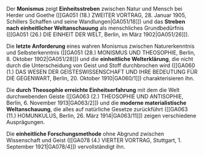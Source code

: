 
Der **Monismus** zeigt **Einheitsstreben** zwischen Natur und Mensch bei Herder und Goethe ([[GA051 (18.) ZWEITER VORTRAG, 28. Januar 1905, Schillers Schaffen und seine Wandlungen|GA051/18]]) und das **Streben nach einheitlicher Weltanschauung** als menschliches Grundbedürfnis ([[GA051 (26.) DIE EINHEIT DER WELT, Berlin, im März 1902|GA051/26]]).

Die **letzte Anforderung** eines wahren Monismus zwischen Naturerkenntnis und Selbsterkenntnis ([[GA051 (28.) MONISMUS UND THEOSOPHIE, Berlin, 8. Oktober 1902|GA051/28]]) und die **einheitliche Welterklärung**, die nicht durch die Unterscheidung von Geist und Stoff durchbrochen wird ([[GA060 (1.) DAS WESEN DER GEISTESWISSENSCHAFT UND IHRE BEDEUTUNG FÜR DIE GEGENWART, Berlin, 20. Oktober 1910|GA060/1]]) charakterisieren ihn.

Die **durch Theosophie erreichte Einheitserfahrung** mit dem die Welt durchwebenden Geiste ([[GA063 (2.) THEOSOPHIE UND ANTISOPHIE, Berlin, 6. November 1913|GA063/2]]) und die **moderne materialistische Weltanschauung**, die alles auf natürliche Gesetze zurückführt ([[GA063 (11.) HOMUNKULUS, Berlin, 26. März 1914|GA063/11]]) zeigen verschiedene Ausprägungen.

Die **einheitliche Forschungsmethode** ohne Abgrund zwischen Wissenschaft und Geist ([[GA078 (4.) VIERTER VORTRAG, Stuttgart, 1. September 1921|GA078/4]]) vervollständigt ihn.
